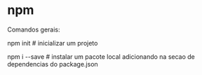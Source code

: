 # npm

Comandos gerais:

npm init                # inicializar um projeto

npm i <pacote> --save <package>  # instalar um pacote local adicionando na secao de dependencias do package.json
  
